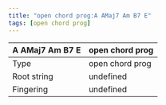 ```yaml
---
title: "open chord prog:A AMaj7 Am B7 E"
tags: [open chord prog]
---
```


|A AMaj7 Am B7 E|open chord prog|
|---|---|
|Type|open chord prog|
|Root string|undefined|
|Fingering|undefined|

